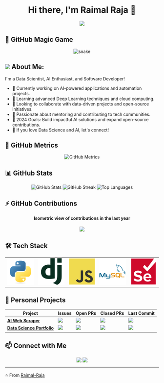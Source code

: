<div align="center">
    <h1> Hi there, I'm Raimal Raja 👋</h1>
</div>

<p align="center">
<a href="https://github.com/Raimal-Raja"><img src="https://readme-typing-svg.herokuapp.com?lines=Data+Scientist;Python+Developer;Web+Scraping+Expert;Machine+Learning+Enthusiast&center=true&width=500&height=50"></a>
</p>

## 🐍 GitHub Magic Game

<p align="center">
 <img src="https://github.com/Raimal-Raja/Raimal-Raja/raw/output/github-contribution-grid-snake-dark.svg" alt="snake">
</p>

## <img src='.github/workflows/flyingcat.gif' height=65/> About Me:

I'm a Data Scientist, AI Enthusiast, and Software Developer!
- 🔭 Currently working on AI-powered applications and automation projects.
- 🌱 Learning advanced Deep Learning techniques and cloud computing.
- 👯 Looking to collaborate with data-driven projects and open-source initiatives.
- 📢 Passionate about mentoring and contributing to tech communities.
- 🥅 2024 Goals: Build impactful AI solutions and expand open-source contributions.
- 💎 If you love Data Science and AI, let's connect!

## 🚀 GitHub Metrics

<p align="center">
  <img src="https://github.com/Raimal-Raja/Raimal-Raja/blob/main/github-metrics.svg" alt="GitHub Metrics">
</p>

## 📊 GitHub Stats

<p align="center">
  <img src="https://github-readme-stats.vercel.app/api?username=Raimal-Raja&show_icons=true&theme=dark" alt="GitHub Stats" />
  <img src="https://github-readme-streak-stats.herokuapp.com/?user=Raimal-Raja&theme=dark" alt="GitHub Streak" />
  <img src="https://github-profile-summary-cards.vercel.app/api/cards/repos-per-language?username=Raimal-Raja&theme=gruvbox" alt="Top Languages" />
</p>

## ⚡️ GitHub Contributions

<h4 align="center">Isometric view of contributions in the last year</h4>
<p align="center">
	<a href="./profile-3d-contrib/profile-night-rainbow.svg">
		<img width="900em" src="./profile-3d-contrib/profile-night-rainbow.svg">
	</a>
</p>

## 🛠 Tech Stack

<table width="80%">
<tr>
    <td align='center' width="150">
        <img src="https://github.com/devicons/devicon/blob/master/icons/python/python-original.svg" width="100">
    </td>
    <td align='center' width="150">
        <img src="https://github.com/devicons/devicon/blob/master/icons/django/django-plain.svg" width="100">
    </td>
    <td align='center' width="150">
        <img src="https://github.com/devicons/devicon/blob/master/icons/javascript/javascript-original.svg" width="100">
    </td>
    <td align='center' width="150">
        <img src="https://github.com/devicons/devicon/blob/master/icons/mysql/mysql-original-wordmark.svg" width="100">
    </td>
    <td align='center' width="150">
        <img src="https://github.com/devicons/devicon/blob/master/icons/selenium/selenium-original.svg" width="100">
    </td>
</tr>
</table>

## 🚀 Personal Projects

| Project | Issues | Open PRs | Closed PRs | Last Commit |
|---------|--------|---------|-----------|-------------|
| [**AI Web Scraper**](https://github.com/Raimal-Raja/AI-Web-Scraper) | ![](https://img.shields.io/github/issues/Raimal-Raja/AI-Web-Scraper) | ![](https://img.shields.io/github/issues-pr/Raimal-Raja/AI-Web-Scraper) | ![](https://img.shields.io/github/issues-pr-closed/Raimal-Raja/AI-Web-Scraper) | ![](https://img.shields.io/github/last-commit/Raimal-Raja/AI-Web-Scraper) |
| [**Data Science Portfolio**](https://github.com/Raimal-Raja/Data-Science-Portfolio) | ![](https://img.shields.io/github/issues/Raimal-Raja/Data-Science-Portfolio) | ![](https://img.shields.io/github/issues-pr/Raimal-Raja/Data-Science-Portfolio) | ![](https://img.shields.io/github/issues-pr-closed/Raimal-Raja/Data-Science-Portfolio) | ![](https://img.shields.io/github/last-commit/Raimal-Raja/Data-Science-Portfolio) |

## 📫 Connect with Me
<p align="center">
<a href="https://www.linkedin.com/in/raimal-raja-kolhi-9422351b6/"><img src="https://img.shields.io/badge/-Raimal%20Raja-0077B5?style=flat&logo=Linkedin&logoColor=white"/></a>
<a href="mailto:raimalrajagoal@gmail.com"><img src="https://img.shields.io/badge/-raimalrajagoal@gmail.com-D14836?style=flat&logo=Gmail&logoColor=white"/></a>
</p>

---
⭐️ From [Raimal-Raja](https://github.com/Raimal-Raja)
